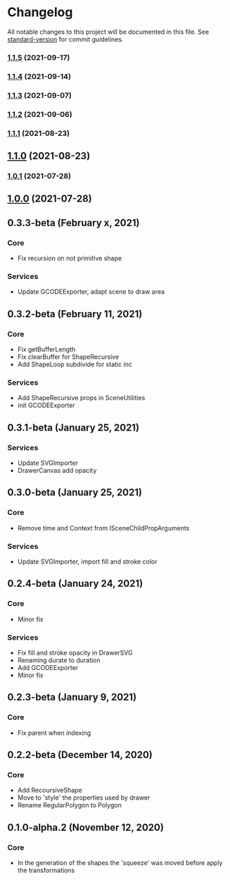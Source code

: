 # Changelog

All notable changes to this project will be documented in this file. See [standard-version](https://github.com/conventional-changelog/standard-version) for commit guidelines.

### [1.1.5](https://github.com/urpflanze-org/animation/compare/v1.1.4...v1.1.5) (2021-09-17)

### [1.1.4](https://github.com/urpflanze-org/animation/compare/v1.1.3...v1.1.4) (2021-09-14)

### [1.1.3](https://github.com/urpflanze-org/animation/compare/v1.1.2...v1.1.3) (2021-09-07)

### [1.1.2](https://github.com/urpflanze-org/animation/compare/v1.1.1...v1.1.2) (2021-09-06)

### [1.1.1](https://github.com/urpflanze-org/animation/compare/v1.1.0...v1.1.1) (2021-08-23)

## [1.1.0](https://github.com/urpflanze-org/animation/compare/v1.0.3...v1.1.0) (2021-08-23)

### [1.0.1](https://github.com/urpflanze-org/animation/compare/v1.0.0...v1.0.1) (2021-07-28)

## [1.0.0](https://github.com/urpflanze-org/animation/compare/v0.4.0...v1.0.0) (2021-07-28)

## 0.3.3-beta (February x, 2021)

### Core

- Fix recursion on not primitive shape

### Services

- Update GCODEExporter, adapt scene to draw area

## 0.3.2-beta (February 11, 2021)

### Core

- Fix getBufferLength
- Fix clearBuffer for ShapeRecursive
- Add ShapeLoop subdivide for static inc

### Services

- Add ShapeRecursive props in SceneUtilities
- init GCODEExporter

## 0.3.1-beta (January 25, 2021)

### Services

- Update SVGImporter
- DrawerCanvas add opacity

## 0.3.0-beta (January 25, 2021)

### Core

- Remove time and Context from ISceneChildPropArguments

### Services

- Update SVGImporter, import fill and stroke color

## 0.2.4-beta (January 24, 2021)

### Core

- Minor fix

### Services

- Fix fill and stroke opacity in DrawerSVG
- Renaming durate to duration
- Add GCODEExporter
- Minor fix

## 0.2.3-beta (January 9, 2021)

### Core

- Fix parent when indexing

## 0.2.2-beta (December 14, 2020)

### Core

- Add RecoursiveShape
- Move to 'style' the properties used by drawer
- Rename RegularPolygon to Polygon

## 0.1.0-alpha.2 (November 12, 2020)

### Core

- In the generation of the shapes the 'squeeze' was moved before apply the transformations
